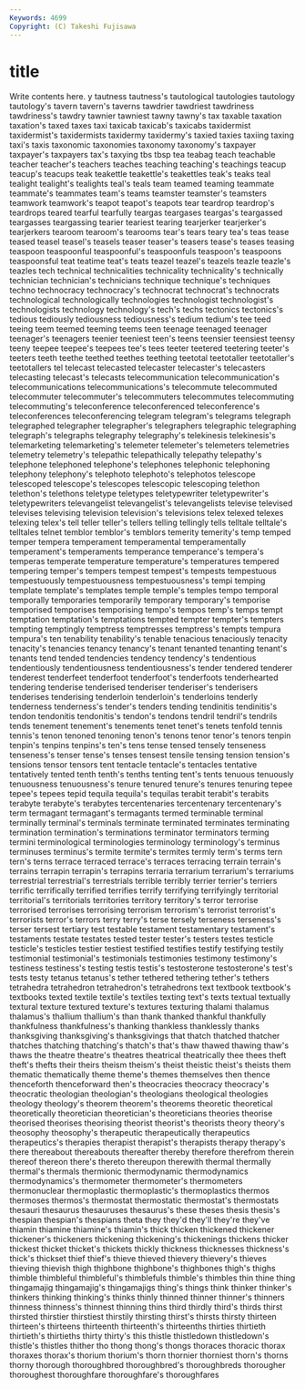 ```yaml
---
Keywords: 4699 
Copyright: (C) Takeshi Fujisawa
---
```


# title

Write contents here.
y
tautness tautness's tautological tautologies tautology tautology's tavern tavern's taverns tawdrier
tawdriest tawdriness tawdriness's tawdry tawnier tawniest tawny tawny's tax taxable
taxation taxation's taxed taxes taxi taxicab taxicab's taxicabs taxidermist taxidermist's
taxidermists taxidermy taxidermy's taxied taxies taxiing taxing taxi's taxis taxonomic
taxonomies taxonomy taxonomy's taxpayer taxpayer's taxpayers tax's taxying tbs tbsp
tea teabag teach teachable teacher teacher's teachers teaches teaching teaching's
teachings teacup teacup's teacups teak teakettle teakettle's teakettles teak's teaks
teal tealight tealight's tealights teal's teals team teamed teaming teammate
teammate's teammates team's teams teamster teamster's teamsters teamwork teamwork's teapot
teapot's teapots tear teardrop teardrop's teardrops teared tearful tearfully teargas
teargases teargas's teargassed teargasses teargassing tearier teariest tearing tearjerker tearjerker's
tearjerkers tearoom tearoom's tearooms tear's tears teary tea's teas tease
teased teasel teasel's teasels teaser teaser's teasers tease's teases teasing
teaspoon teaspoonful teaspoonful's teaspoonfuls teaspoon's teaspoons teaspoonsful teat teatime teat's
teats teazel teazel's teazels teazle teazle's teazles tech technical technicalities
technicality technicality's technically technician technician's technicians technique technique's techniques techno
technocracy technocracy's technocrat technocrat's technocrats technological technologically technologies technologist technologist's
technologists technology technology's tech's techs tectonics tectonics's tedious tediously tediousness
tediousness's tedium tedium's tee teed teeing teem teemed teeming teems
teen teenage teenaged teenager teenager's teenagers teenier teeniest teen's teens
teensier teensiest teensy teeny teepee teepee's teepees tee's tees teeter
teetered teetering teeter's teeters teeth teethe teethed teethes teething teetotal
teetotaller teetotaller's teetotallers tel telecast telecasted telecaster telecaster's telecasters telecasting
telecast's telecasts telecommunication telecommunication's telecommunications telecommunications's telecommute telecommuted telecommuter telecommuter's
telecommuters telecommutes telecommuting telecommuting's teleconference teleconferenced teleconference's teleconferences teleconferencing telegram
telegram's telegrams telegraph telegraphed telegrapher telegrapher's telegraphers telegraphic telegraphing telegraph's
telegraphs telegraphy telegraphy's telekinesis telekinesis's telemarketing telemarketing's telemeter telemeter's telemeters
telemetries telemetry telemetry's telepathic telepathically telepathy telepathy's telephone telephoned telephone's
telephones telephonic telephoning telephony telephony's telephoto telephoto's telephotos telescope telescoped
telescope's telescopes telescopic telescoping telethon telethon's telethons teletype teletypes teletypewriter
teletypewriter's teletypewriters televangelist televangelist's televangelists televise televised televises televising television
television's televisions telex telexed telexes telexing telex's tell teller teller's
tellers telling tellingly tells telltale telltale's telltales telnet temblor temblor's
temblors temerity temerity's temp temped temper tempera temperament temperamental temperamentally
temperament's temperaments temperance temperance's tempera's temperas temperate temperature temperature's temperatures
tempered tempering temper's tempers tempest tempest's tempests tempestuous tempestuously tempestuousness
tempestuousness's tempi temping template template's templates temple temple's temples tempo
temporal temporally temporaries temporarily temporary temporary's temporise temporised temporises temporising
tempo's tempos temp's temps tempt temptation temptation's temptations tempted tempter
tempter's tempters tempting temptingly temptress temptresses temptress's tempts tempura tempura's
ten tenability tenability's tenable tenacious tenaciously tenacity tenacity's tenancies tenancy
tenancy's tenant tenanted tenanting tenant's tenants tend tended tendencies tendency
tendency's tendentious tendentiously tendentiousness tendentiousness's tender tendered tenderer tenderest tenderfeet
tenderfoot tenderfoot's tenderfoots tenderhearted tendering tenderise tenderised tenderiser tenderiser's tenderisers
tenderises tenderising tenderloin tenderloin's tenderloins tenderly tenderness tenderness's tender's tenders
tending tendinitis tendinitis's tendon tendonitis tendonitis's tendon's tendons tendril tendril's
tendrils tends tenement tenement's tenements tenet tenet's tenets tenfold tennis
tennis's tenon tenoned tenoning tenon's tenons tenor tenor's tenors tenpin
tenpin's tenpins tenpins's ten's tens tense tensed tensely tenseness tenseness's
tenser tense's tenses tensest tensile tensing tension tension's tensions tensor
tensors tent tentacle tentacle's tentacles tentative tentatively tented tenth tenth's
tenths tenting tent's tents tenuous tenuously tenuousness tenuousness's tenure tenured
tenure's tenures tenuring tepee tepee's tepees tepid tequila tequila's tequilas
terabit terabit's terabits terabyte terabyte's terabytes tercentenaries tercentenary tercentenary's term
termagant termagant's termagants termed terminable terminal terminally terminal's terminals terminate
terminated terminates terminating termination termination's terminations terminator terminators terming termini
terminological terminologies terminology terminology's terminus terminuses terminus's termite termite's termites
termly term's terms tern tern's terns terrace terraced terrace's terraces
terracing terrain terrain's terrains terrapin terrapin's terrapins terraria terrarium terrarium's
terrariums terrestrial terrestrial's terrestrials terrible terribly terrier terrier's terriers terrific
terrifically terrified terrifies terrify terrifying terrifyingly territorial territorial's territorials territories
territory territory's terror terrorise terrorised terrorises terrorising terrorism terrorism's terrorist
terrorist's terrorists terror's terrors terry terry's terse tersely terseness terseness's
terser tersest tertiary test testable testament testamentary testament's testaments testate
testates tested tester tester's testers testes testicle testicle's testicles testier
testiest testified testifies testify testifying testily testimonial testimonial's testimonials testimonies
testimony testimony's testiness testiness's testing testis testis's testosterone testosterone's test's
tests testy tetanus tetanus's tether tethered tethering tether's tethers tetrahedra
tetrahedron tetrahedron's tetrahedrons text textbook textbook's textbooks texted textile textile's
textiles texting text's texts textual textually textural texture textured texture's
textures texturing thalami thalamus thalamus's thallium thallium's than thank thanked
thankful thankfully thankfulness thankfulness's thanking thankless thanklessly thanks thanksgiving thanksgiving's
thanksgivings that thatch thatched thatcher thatches thatching thatching's thatch's that's
thaw thawed thawing thaw's thaws the theatre theatre's theatres theatrical
theatrically thee thees theft theft's thefts their theirs theism theism's
theist theistic theist's theists them thematic thematically theme theme's themes
themselves then thence thenceforth thenceforward then's theocracies theocracy theocracy's theocratic
theologian theologian's theologians theological theologies theology theology's theorem theorem's theorems
theoretic theoretical theoretically theoretician theoretician's theoreticians theories theorise theorised theorises
theorising theorist theorist's theorists theory theory's theosophy theosophy's therapeutic therapeutically
therapeutics therapeutics's therapies therapist therapist's therapists therapy therapy's there thereabout
thereabouts thereafter thereby therefore therefrom therein thereof thereon there's thereto
thereupon therewith thermal thermally thermal's thermals thermionic thermodynamic thermodynamics thermodynamics's
thermometer thermometer's thermometers thermonuclear thermoplastic thermoplastic's thermoplastics thermos thermoses thermos's
thermostat thermostatic thermostat's thermostats thesauri thesaurus thesauruses thesaurus's these theses
thesis thesis's thespian thespian's thespians theta they they'd they'll they're
they've thiamin thiamine thiamine's thiamin's thick thicken thickened thickener thickener's
thickeners thickening thickening's thickenings thickens thicker thickest thicket thicket's thickets
thickly thickness thicknesses thickness's thick's thickset thief thief's thieve thieved
thievery thievery's thieves thieving thievish thigh thighbone thighbone's thighbones thigh's
thighs thimble thimbleful thimbleful's thimblefuls thimble's thimbles thin thine thing
thingamajig thingamajig's thingamajigs thing's things think thinker thinker's thinkers thinking
thinking's thinks thinly thinned thinner thinner's thinners thinness thinness's thinnest
thinning thins third thirdly third's thirds thirst thirsted thirstier thirstiest
thirstily thirsting thirst's thirsts thirsty thirteen thirteen's thirteens thirteenth thirteenth's
thirteenths thirties thirtieth thirtieth's thirtieths thirty thirty's this thistle thistledown
thistledown's thistle's thistles thither tho thong thong's thongs thoraces thoracic
thorax thoraxes thorax's thorium thorium's thorn thornier thorniest thorn's thorns
thorny thorough thoroughbred thoroughbred's thoroughbreds thorougher thoroughest thoroughfare thoroughfare's thoroughfares

